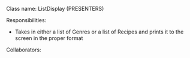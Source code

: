 Class name: ListDisplay (PRESENTERS)

Responsibilities:
- Takes in either a list of Genres or a list of Recipes and prints it to the screen in the proper format

Collaborators:
